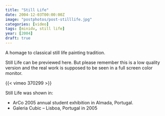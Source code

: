 ```yaml
---
title: "Still Life"
date: 2004-12-03T00:00:00Z
image: "postphotos/post-stilllife.jpg"
categories: [video]
tags: [minidv, still life]
year: [2004]
draft: true
---
```


A homage to classical still life painting tradition.
<!--more-->

Still Life can be previewed here. But please remember this is a low quality version and the real work is supposed to be seen in a full screen color monitor.

{{< vimeo 370299 >}}

Still Life was shown in:

* ArCo 2005 annual student exhibition in Almada, Portugal.
* Galeria Cubic – Lisboa, Portugal in 2005
